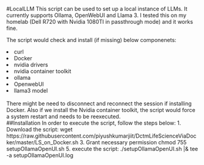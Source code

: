 #LocalLLM
This script can be used to set up a local instance of LLMs. It currently supports Ollama, OpenWebUI and Llama 3.
I tested this on my homelab (Dell R720 with Nvidia 1080TI in passthrough mode) and it works fine.

The script would check and install (if missing) below componenets:
<li>curl</li>
<li>Docker</li>
<li>nvidia drivers</li>
<li>nvidia container toolkit</li>
<li>ollama</li>
<li>OpenwebUI</li>
<li>llama3 model</li>
<br/>
There might be need to disconnect and reconnect the session if installing Docker.
Also if we install the Nvidia container toolkit, the script would force a system restart and needs to be reexecuted.
<br/>
##Installation
In order to execute the script, follow the steps below:
1. Download the script:
   wget https://raw.githubusercontent.com/piyushkumarjiit/DctmLifeScienceViaDocker/master/LS_on_Docker.sh
3. Grant necessary permission
   chmod 755 setupOllamaOpenUI.sh
5. execute the script:
   ./setupOllamaOpenUI.sh |& tee -a  setupOllamaOpenUI.log
